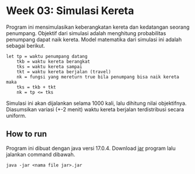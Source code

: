 # Week 03: Simulasi Kereta

Program ini mensimulasikan keberangkatan kereta dan kedatangan seorang penumpang.
Objektif dari simulasi adalah menghitung probabilitas penumpang dapat naik kereta. 
Model matematika dari simulasi ini adalah sebagai berikut.
```
let tp = waktu penumpang datang
    tkb = waktu kereta berangkat
    tks = waktu kereta sampai
    tkt = waktu kereta berjalan (travel)
    nk = fungsi yang mereturn true bila penumpang bisa naik kereta
maka
    tks = tkb + tkt
    nk = tp <= tks
```
Simulasi ini akan dijalankan selama 1000 kali, lalu dihitung nilai objektifnya.
Diasumsikan variasi (+-2 menit) waktu kereta berjalan terdistribusi secara uniform.

## How to run
Program ini dibuat dengan java versi 17.0.4. Download [jar](https://github.com/naufalweise/sim/releases/download/v1.0.0/w03-kereta.jar) program lalu jalankan command dibawah.
```shell
java -jar <nama file jar>.jar
```